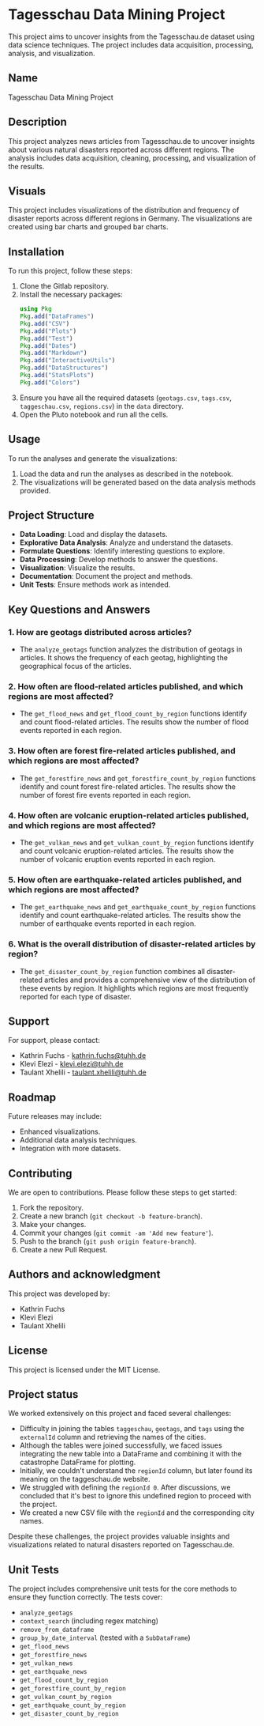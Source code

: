 # Tagesschau Data Mining Project

This project aims to uncover insights from the Tagesschau.de dataset using data science techniques. The project includes data acquisition, processing, analysis, and visualization.

## Name
Tagesschau Data Mining Project

## Description
This project analyzes news articles from Tagesschau.de to uncover insights about various natural disasters reported across different regions. The analysis includes data acquisition, cleaning, processing, and visualization of the results.

## Visuals
This project includes visualizations of the distribution and frequency of disaster reports across different regions in Germany. The visualizations are created using bar charts and grouped bar charts.

## Installation
To run this project, follow these steps:
1. Clone the Gitlab repository.
2. Install the necessary packages:
    ```julia
    using Pkg
    Pkg.add("DataFrames")
    Pkg.add("CSV")
    Pkg.add("Plots")
    Pkg.add("Test")
    Pkg.add("Dates")
    Pkg.add("Markdown")
    Pkg.add("InteractiveUtils")
    Pkg.add("DataStructures")
    Pkg.add("StatsPlots")
    Pkg.add("Colors")
    ```
3. Ensure you have all the required datasets (`geotags.csv`, `tags.csv`, `taggeschau.csv`, `regions.csv`) in the `data` directory.
4. Open the Pluto notebook and run all the cells.

## Usage
To run the analyses and generate the visualizations:
1. Load the data and run the analyses as described in the notebook.
2. The visualizations will be generated based on the data analysis methods provided.

## Project Structure
    
- **Data Loading**: Load and display the datasets.
- **Explorative Data Analysis**: Analyze and understand the datasets.
- **Formulate Questions**: Identify interesting questions to explore.
- **Data Processing**: Develop methods to answer the questions.
- **Visualization**: Visualize the results.
- **Documentation**: Document the project and methods.
- **Unit Tests**: Ensure methods work as intended.

## Key Questions and Answers

### 1. How are geotags distributed across articles?
- The `analyze_geotags` function analyzes the distribution of geotags in articles. It shows the frequency of each geotag, highlighting the geographical focus of the articles.

### 2. How often are flood-related articles published, and which regions are most affected?
- The `get_flood_news` and `get_flood_count_by_region` functions identify and count flood-related articles. The results show the number of flood events reported in each region.

### 3. How often are forest fire-related articles published, and which regions are most affected?
- The `get_forestfire_news` and `get_forestfire_count_by_region` functions identify and count forest fire-related articles. The results show the number of forest fire events reported in each region.

### 4. How often are volcanic eruption-related articles published, and which regions are most affected?
- The `get_vulkan_news` and `get_vulkan_count_by_region` functions identify and count volcanic eruption-related articles. The results show the number of volcanic eruption events reported in each region.

### 5. How often are earthquake-related articles published, and which regions are most affected?
- The `get_earthquake_news` and `get_earthquake_count_by_region` functions identify and count earthquake-related articles. The results show the number of earthquake events reported in each region.

### 6. What is the overall distribution of disaster-related articles by region?
- The `get_disaster_count_by_region` function combines all disaster-related articles and provides a comprehensive view of the distribution of these events by region. It highlights which regions are most frequently reported for each type of disaster.

## Support
For support, please contact:
- Kathrin Fuchs - [kathrin.fuchs@tuhh.de](mailto:kathrin.fuchs@tuhh.de)
- Klevi Elezi - [klevi.elezi@tuhh.de](mailto:klevi.elezi@tuhh.de)
- Taulant Xhelili - [taulant.xhelili@tuhh.de](mailto:taulant.xhelili@tuhh.de)

## Roadmap
Future releases may include:
- Enhanced visualizations.
- Additional data analysis techniques.
- Integration with more datasets.

## Contributing
We are open to contributions. Please follow these steps to get started:
1. Fork the repository.
2. Create a new branch (`git checkout -b feature-branch`).
3. Make your changes.
4. Commit your changes (`git commit -am 'Add new feature'`).
5. Push to the branch (`git push origin feature-branch`).
6. Create a new Pull Request.

## Authors and acknowledgment
This project was developed by:
- Kathrin Fuchs
- Klevi Elezi
- Taulant Xhelili

## License
This project is licensed under the MIT License.

## Project status
We worked extensively on this project and faced several challenges:
- Difficulty in joining the tables `taggeschau`, `geotags`, and `tags` using the `externalId` column and retrieving the names of the cities.
- Although the tables were joined successfully, we faced issues integrating the new table into a DataFrame and combining it with the catastrophe DataFrame for plotting.
- Initially, we couldn't understand the `regionId` column, but later found its meaning on the taggeschau.de website.
- We struggled with defining the `regionId 0`. After discussions, we concluded that it's best to ignore this undefined region to proceed with the project.
- We created a new CSV file with the `regionId` and the corresponding city names.

Despite these challenges, the project provides valuable insights and visualizations related to natural disasters reported on Tagesschau.de.

## Unit Tests

The project includes comprehensive unit tests for the core methods to ensure they function correctly. The tests cover:

- `analyze_geotags`
- `context_search` (including regex matching)
- `remove_from_dataframe`
- `group_by_date_interval` (tested with a `SubDataFrame`)
- `get_flood_news`
- `get_forestfire_news`
- `get_vulkan_news`
- `get_earthquake_news`
- `get_flood_count_by_region`
- `get_forestfire_count_by_region`
- `get_vulkan_count_by_region`
- `get_earthquake_count_by_region`
- `get_disaster_count_by_region`
